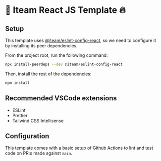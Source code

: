 # :guitar: Iteam React JS Template :fire:

## Setup

This template uses [@iteam/eslint-config-react](https://github.com/Iteam1337/eslint-config-react), so we need to configure it by installing its peer dependencies.

From the project root, run the following command:

```sh
npx install-peerdeps --dev @iteam/eslint-config-react
```

Then, install the rest of the dependencies:

```sh
npm install
```

## Recommended VSCode extensions

- ESLint
- Prettier
- Tailwind CSS Intellisense

## Configuration

This template comes with a basic setup of Github Actions to lint and test code on PR:s made against `main`.

